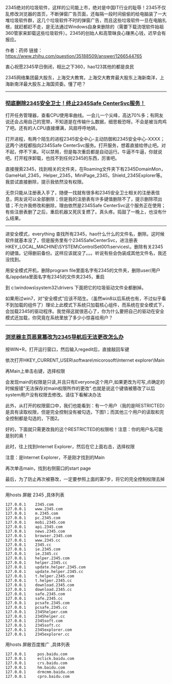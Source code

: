 
2345绝对的垃圾软件，这样的公司能上市，绝对是中国IT行业的耻辱！2345不仅乱修改浏览器的首页，不断弹窗广告页面，还每隔一段时间偷偷的给电脑装了一大堆垃圾软件群，这几个垃圾软件不时的弹窗广告，而且这些垃圾软件一旦在电脑扎根，就赶都赶不走，是无法通过Windows自身来删除的（需要下载流氓软件始祖360管家来卸载这些垃圾软件）。2345的创始人和高管昧良心赚黑心钱，迟早会有报应。

作者：药师
链接：https://www.zhihu.com/question/35188509/answer/1266544765

衷心祝愿2345早日倒闭，相比之下360，hao123其他的都是良民

2345网络集团最大股东，上海交大教育。上海交大教育最大股东上海新南洋，上海新南洋最大股东上海国资委。懂了吧？

---------------------------------------------------------------------------------------

### [彻底删除2345安全卫士！终止2345Safe CenterSvc服务！](https://zhuanlan.zhihu.com/p/256170072)


打开任务管理器，查看CPU使用率曲线。一会儿一个尖峰，高达70%多；有网友说还会占用自己的宽带，不知道是在传输什么数据，细思极恐呀。不会是被当肉鸡了吧。还有的人CPU直接爆满，风扇呼呼地转。

打开进程，有两个陌生的进程2345安全中心-主动防御和2345安全中心-XXXX；这两个进程都指向2345Safe CenterSvc服务。打开服务，想着直接给停止吧。对不起，停不下来。可以禁用，但是每次重启都是自动运行。牛逼不牛逼，你就说吧。打开程序卸载，也找不到任何2345的东西，厉害吧。 

直接搜索2345，找到相关的文件夹，在Roaming文件夹下有2345DomainMon，GameHall_2345，Helper_2345，MiniPage_2345，Shield_2345Explorer等。我尝试直接删除，提示我依然没有权限。

无奈只能从注册表入手了，随便一找就有很多和2345安全卫士相关的注册表信息，网友说可以全部删除；但是我的注册表有许多键值删除不了，提示删除项出错；不允许我修改和删除，理由依然是2345Safe CenterSvc这个服务正在使用；有些注册表删了之后，重启机器又死灰复燃了。真头疼。捣鼓了一晚上，也没有什么结果。

------------------------------------------------------

进安全模式，everything 查找所有2345，hao什么什么的文件名，删除。这时候软件就基本没了，但是服务里有个2345SafeCenterSvc，进注册表HKEY_LOCAL_MACHINE\SYSTEM\ControlSet001\services\，删除有关2345的键值。记得删前备份。这样应该就没了。。。听说有些会伪装成其他文件名，我还没找到。



用安全模式开机，删除program file里面名字有2345的文件夹，删除user/用户名/appdata里面名字有2345的文件夹2345，重启


到 c:\windows\system32\drivers 下面把它的垃圾驱动文件全都删掉。


如果用过win7，对“安全模式”应该不陌生。（虽然win8以后系统也有，不过似乎看不到加载的组件了）理论上此模式下系统只加载核心组件，而系统在安全模式下，会加载2345的驱动程序。我觉得这就很恶心了，你为什么要把自己的驱动在安全模式还加载，你究竟在系统里放了多少小惊喜给用户？



------------------------------

### [浏览器主页恶意篡改为2345导航后无法更改怎么办](https://jingyan.baidu.com/article/d8072ac45b596eec95cefda0.html)



按WIN+R，打开运行窗口，然后输入regedit后，直接敲回车键

依次打开HKEY_CURRENT_USER\software\micorosoft\Internet explorer\Main

再Main上单击右键，选择权限

会发现main的权限是只读,并且只有Everyone这个用户,如果更改为可写,点确定的时候报错"无法保存对main权限所作的更改".也就是说这个键值被篡改了以后 system用户没有权限去修改。请往下看解决办法

此外，从打开的权限窗口中，我们也能看到：有一个用户（我的是RESTRICTED）是具有读取权限，但是完全控制没有被勾选，下图1；而其他三个用户的读取和完全控制都是勾选的，下图2。

好的，下面就只需更改我的这个RESTRICTED的权限啦！注意：你的用户名可能是别的奥！

此时，往上找到Internet Explorer，然后在它上面右击，选择权限

注意：是Internet Explorer，不是刚才找到的Main

再次单击main，找到右侧窗口的start page

最后，为了防止再次被篡改，一定要参照上面的第7步，将它的完全控制权限去掉

-----------------------------------------------------



用hosts 屏敝 2345 ,具体列表

    127.0.0.1    2345.com
    127.0.0.1    www.2345.com
    127.0.0.1    m.2345.com
    127.0.0.1    pc.2345.com
    127.0.0.1    mobi.2345.com
    127.0.0.1    api.2345.com
    127.0.0.1    news.2345.com
    127.0.0.1    browser.2345.com
    127.0.0.1    www.2345.cc
    127.0.0.1    2345.cc
    127.0.0.1    ie.2345.com
    127.0.0.1    ie.2345.cc
    127.0.0.1    helper.2345.com
    127.0.0.1    helper.2345.cc
    127.0.0.1    update.helper.2345.com
    127.0.0.1    update.helper.2345.cc
    127.0.0.1    t.helper.2345.com
    127.0.0.1    t.helper.2345.cc
    127.0.0.1    download.2345.com
    127.0.0.1    download.2345.cc
    127.0.0.1    safe.2345.com
    127.0.0.1    safe.2345.cc
    127.0.0.1    pcsafe.2345.com
    127.0.0.1    pcsafe.2345.cc
    127.0.0.1    2345helper.com
    127.0.0.1    2345helper.cc
    127.0.0.1    2345soft.com
    127.0.0.1    2345soft.cc
    127.0.0.1    2345explorer.com
    127.0.0.1    2345explorer.cc

用hosts 屏敝百度推广 ,具体列表

    127.0.0.1     pos.baidu.com
    127.0.0.1     eclick.baidu.com
    127.0.0.1     crs.baidu.com
    127.0.0.1     hm.baidu.com
    127.0.0.1     drmcmm.baidu.com
    127.0.0.1     cpro.baidu.com






